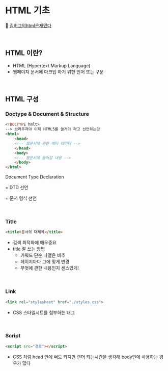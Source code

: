 # HTML 기초
📌 [김버그의html은재밌다](https://edu.goorm.io/lecture/20583/%25EA%25B9%2580%25EB%25B2%2584%25EA%25B7%25B8%25EC%259D%2598-html-css%25EB%258A%2594-%25EC%259E%25AC%25EB%25B0%258C%25EB%258B%25A4)

<br>

## HTML 이란?
* HTML (Hypertext Markup Language) 
* 웹페이지 문서에 마크업 하기 위한 언어 또는 구문

<br>

## HTML 구성
### Doctype & Document & Structure
```html
<!DOCTYPE hmlt> 
--> 브라우저야 이제 HTML5를 쓸거야 라고 선언하는것 
<html>
	<head>
	<!-- 웹문서에 관한 메타 데이터 -->
	</head>
	<body>
	<!-- 웹문서에 들어갈 내용 -->
	</body>
</html>
```
Document Type Declaration

= DTD 선언

= 문서 형식 선언

<br>

### Title
```html
<title>문서의 대제목</title> 
```
* 검색 최적화에 매우중요 
* title 잘 쓰는 방법
    * 키워드 단순 나열은 비추
    * 페이지마다 그에 맞게 변경
    * 무엇에 관한 내용인지 센스있게!

<br>

### Link
```html
<link rel="stylesheet" href="./styles.css">
```
* CSS 스타일시트를 첨부하는 태그

<br>

### Script
```html
<script src="경로"></script>
```
* CSS 처럼 head 안에 써도 되지만 랜더 되는시간을 생각해 body안에 사용하는 경우가 많다 

